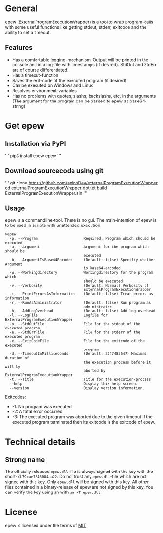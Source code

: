# General

epew (ExternalProgramExecutionWrapper) is a tool to wrap program-calls with some useful functions like getting stdout, stderr, exitcode and the ability to set a timeout.

## Features

- Has a comfortable logging-mechanism: Output will be printed in the console and in a log-file with timestamps (if desired). StdOut and StdErr are of course differentiated.
- Has a timeout-function
- Saves the exit-code of the executed program (if desired)
- Can be executed on Windows and Linux
- Resolves environment-variables
- Has no problems with quotes, slashs, backslashs, etc. in the arguments (The argument for the program can be passed to epew as base64-string)

# Get epew

## Installation via PyPI

'''
pip3 install epew
epew
'''

## Download sourcecode using git

'''
git clone https://github.com/anionDev/externalProgramExecutionWrapper
cd externalProgramExecutionWrapper
dotnet build  ExternalProgramExecutionWrapper.sln
'''

## Usage

epew is a commandline-tool. There is no gui. The main-intention of epew is to be used in scripts with unattended execution.

```
>epew
  -p, --Program                     Required. Program which should be executed
  -a, --Argument                    Argument for the program which should be
                                    executed
  -b, --ArgumentIsBase64Encoded     (Default: false) Specifiy whether Argument
                                    is base64-encoded
  -w, --Workingdirectory            Workingdirectory for the program which
                                    should be executed
  -v, --Verbosity                   (Default: Normal) Verbosity of
                                    ExternalProgramExecutionWrapper
  -i, --PrintErrorsAsInformation    (Default: false) Treat errors as information
  -r, --RunAsAdministrator          (Default: false) Run program as
                                    administrator
  -h, --AddLogOverhead              (Default: false) Add log overhead
  -l, --LogFile                     Logfile for ExternalProgramExecutionWrapper
  -o, --StdOutFile                  File for the stdout of the executed program
  -e, --StdErrFile                  File for the stderr of the executed program
  -x, --ExitCodeFile                File for the exitcode of the executed
                                    program
  -d, --TimeoutInMilliseconds       (Default: 2147483647) Maximal duration of
                                    the execution process before it will by
                                    aborted by ExternalProgramExecutionWrapper
  -t, --Title                       Title for the execution-process
  --help                            Display this help screen.
  --version                         Display version information.
```

Exitcodes:
- -1: No program was executed
- -2: A fatal error occurred
- -3: The executed program was aborted due to the given timeout
If the executed program terminated then its exitcode is the exitcode of epew.

# Technical details

## Strong name

The officially released `epew.dll`-file is always signed with the key with the short-id `79cae7246084aa22`. Do not trust any `epew.dll`-file which are not signed with this key.
Only `epew.dll` will be signed with this key. All other files contained in a binary-release of epew are not signed by this key.
You can verify the key using [sn](https://docs.microsoft.com/en-us/dotnet/framework/tools/sn-exe-strong-name-tool) with `sn -T epew.dll`.

# License

epew is licensed under the terms of [MIT](https://raw.githubusercontent.com/anionDev/externalProgramExecutionWrapper/master/License.txt)

